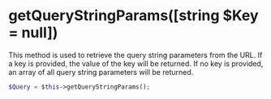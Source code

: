 # getQueryStringParams([string $Key = null])
This method is used to retrieve the query string parameters from the URL. If a key is provided, the value of the key will be returned. If no key is provided, an array of all query string parameters will be returned.

```php
$Query = $this->getQueryStringParams();
```

